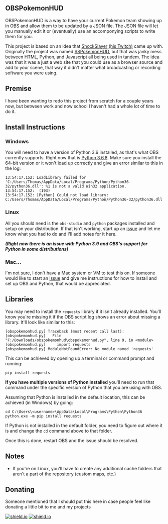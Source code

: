 OBSPokemonHUD
------------

OBSPokemonHUD is a way to have your current Pokemon team showing up in OBS and allow them to be updated by a JSON file. The JSON file will let you manually edit it or (eventually) use an accomponying scripts to write them for you.

This project is based on an idea that [ShockSlayer](https://www.youtube.com/c/shockslayer "SS's YouTube Channel") [(his Twitch)](https://twitch.tv/shockslayer "SS's Twitch") came up with. Originally the project was named [SSPokemonHUD](https://github.com/guitaristtom/sspokemonhud), but that was janky mess between HTML, Python, and Javascript all being used in tandem. The idea was that it was a just a web site that you could use as a browser source and add to your scene, that way it didn't matter what broadcasting or recording software you were using.

## Premise
I have been wanting to redo this project from scratch for a couple years now, but between work and now school I haven't had a whole lot of time to do it.

## Install Instructions
### Windows
You will need to have a version of Python 3.6 installed, as that's what OBS currently supports. Right now that is [Python 3.6.8](https://www.python.org/downloads/release/python-368/). Make sure you install the 64-bit version or it won't load up correctly and give an error similar to this in the log:

```
13:54:17.152: LoadLibrary failed for 'C:/Users/Thomas/AppData/Local/Programs/Python/Python36-32/python36.dll': %1 is not a valid Win32 application.
13:54:17.152:  (193)
13:54:17.152: [Python] Could not load library: C:/Users/Thomas/AppData/Local/Programs/Python/Python36-32/python36.dll
```

### Linux
All you should need is the `obs-studio` and `python` packages installed and setup on your distribution. If that isn't working, start up an [issue](issues/) and let me know what you had to do and I'll add notes for it here.

**_(Right now there is an issue with Python 3.9 and OBS's support for Python in some distributions)_**

### Mac...
I'm not sure, I don't have a Mac system or VM to test this on. If someone would like to start an [issue](issues/) and give me instructions for how to install and set up OBS and Python, that would be appreciated.

## Libraries
You may need to install the `requests` library if it isn't already installed. You'll know you're missing it if the OBS script log shows an error about missing a library. It'll look like similar to this:

```
[obspokemonhud.py] Traceback (most recent call last):
[obspokemonhud.py]   File "F:/Downloads/obspokemonhud\obspokemonhud.py", line 9, in <module>
[obspokemonhud.py]     import requests
[obspokemonhud.py] ModuleNotFoundError: No module named 'requests'
```

This can be achieved by opening up a terminal or command prompt and running:
```
pip install requests
```

**If you have multiple versions of Python installed** you'll need to run that command under the specific version of Python that you are using with OBS.

Assuming that Python is installed in the default location, this can be achieved (in Windows) by going:
```
cd C:\Users\<username>\AppData\Local\Programs\Python\Python36
python.exe -m pip install requests
```

If Python is not installed in the default folder, you need to figure out where it is and change the `cd` command above to that folder.

Once this is done, restart OBS and the issue should be resolved.

## Notes
* If you're on Linux, you'll have to create any additional cache folders that aren't a part of the repository (custom maps, etc.)

## Donating
Someone mentioned that I should put this here in case people feel like donating a little bit to me and my projects


[![shield.io](https://img.shields.io/badge/buymeacoffee-thomashine-yellow)](https://www.buymeacoffee.com/thomashine)
[![shield.io](https://img.shields.io/badge/ko--fi-thomashine-blue)](https://ko-fi.com/thomashine)
